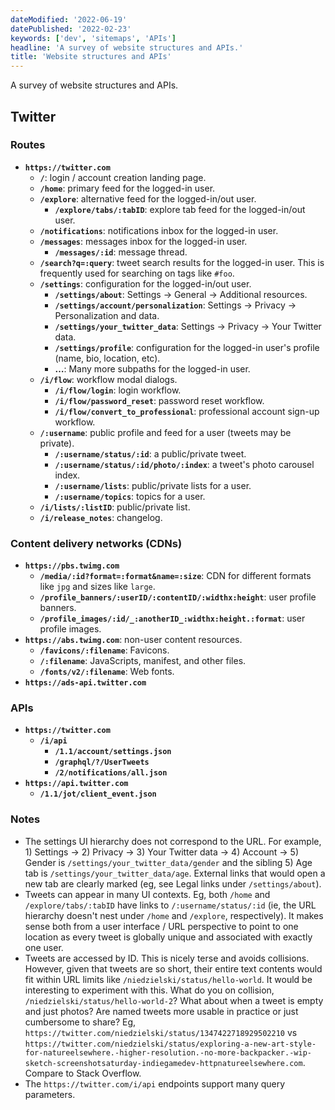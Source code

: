 ```yaml
---
dateModified: '2022-06-19'
datePublished: '2022-02-23'
keywords: ['dev', 'sitemaps', 'APIs']
headline: 'A survey of website structures and APIs.'
title: 'Website structures and APIs'
---
```


A survey of website structures and APIs.

## Twitter

### Routes

- **`https://twitter.com`**
  - **`/`**: login / account creation landing page.
  - **`/home`**: primary feed for the logged-in user.
  - **`/explore`**: alternative feed for the logged-in/out user.
    - **`/explore/tabs/:tabID`**: explore tab feed for the logged-in/out user.
  - **`/notifications`**: notifications inbox for the logged-in user.
  - **`/messages`**: messages inbox for the logged-in user.
    - **`/messages/:id`**: message thread.
  - **`/search?q=:query`**: tweet search results for the logged-in user. This is
    frequently used for searching on tags like `#foo`.
  - **`/settings`**: configuration for the logged-in/out user.
    - **`/settings/about`**: Settings → General → Additional resources.
    - **`/settings/account/personalization`**: Settings → Privacy →
      Personalization and data.
    - **`/settings/your_twitter_data`**: Settings → Privacy → Your Twitter data.
    - **`/settings/profile`**: configuration for the logged-in user's profile
      (name, bio, location, etc).
    - **…**: Many more subpaths for the logged-in user.
  - **`/i/flow`**: workflow modal dialogs.
    - **`/i/flow/login`**: login workflow.
    - **`/i/flow/password_reset`**: password reset workflow.
    - **`/i/flow/convert_to_professional`**: professional account sign-up
      workflow.
  - **`/:username`**: public profile and feed for a user (tweets may be
    private).
    - **`/:username/status/:id`**: a public/private tweet.
    - **`/:username/status/:id/photo/:index`**: a tweet's photo carousel index.
    - **`/:username/lists`**: public/private lists for a user.
    - **`/:username/topics`**: topics for a user.
  - **`/i/lists/:listID`**: public/private list.
  - **`/i/release_notes`**: changelog.

### Content delivery networks (CDNs)

- **`https://pbs.twimg.com`**
  - **`/media/:id?format=:format&name=:size`**: CDN for different formats like
    `jpg` and sizes like `large`.
  - **`/profile_banners/:userID/:contentID/:widthx:height`**: user profile
    banners.
  - **`/profile_images/:id/_:anotherID_:widthx:height.:format`**: user profile
    images.
- **`https://abs.twimg.com`**: non-user content resources.
  - **`/favicons/:filename`**: Favicons.
  - **`/:filename`**: JavaScripts, manifest, and other files.
  - **`/fonts/v2/:filename`**: Web fonts.
- **`https://ads-api.twitter.com`**

### APIs

- **`https://twitter.com`**
  - **`/i/api`**
    - **`/1.1/account/settings.json`**
    - **`/graphql/?/UserTweets`**
    - **`/2/notifications/all.json`**
- **`https://api.twitter.com`**
  - **`/1.1/jot/client_event.json`**

### Notes

- The settings UI hierarchy does not correspond to the URL. For example, 1)
  Settings → 2) Privacy → 3) Your Twitter data → 4) Account → 5) Gender is
  `/settings/your_twitter_data/gender` and the sibling 5) Age tab is
  `/settings/your_twitter_data/age`. External links that would open a new tab
  are clearly marked (eg, see Legal links under `/settings/about`).
- Tweets can appear in many UI contexts. Eg, both `/home` and
  `/explore/tabs/:tabID` have links to `/:username/status/:id` (ie, the URL
  hierarchy doesn't nest under `/home` and `/explore`, respectively). It makes
  sense both from a user interface / URL perspective to point to one location as
  every tweet is globally unique and associated with exactly one user.
- Tweets are accessed by ID. This is nicely terse and avoids collisions.
  However, given that tweets are so short, their entire text contents would fit
  within URL limits like `/niedzielski/status/hello-world`. It would be
  interesting to experiment with this. What do you on collision,
  `/niedzielski/status/hello-world-2`? What about when a tweet is empty and just
  photos? Are named tweets more usable in practice or just cumbersome to share?
  Eg, `https://twitter.com/niedzielski/status/1347422718929502210` vs
  `https://twitter.com/niedzielski/status/exploring-a-new-art-style-for-natureelsewhere.-higher-resolution.-no-more-backpacker.-wip-sketch-screenshotsaturday-indiegamedev-httpnatureelsewhere.com`.
  Compare to Stack Overflow.
- The `https://twitter.com/i/api` endpoints support many query parameters.
